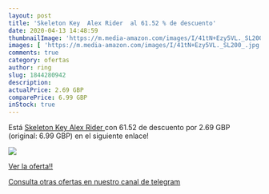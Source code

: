 ```yaml
---
layout: post
title: 'Skeleton Key  Alex Rider  al 61.52 % de descuento'
date: 2020-04-13 14:48:59
thumbnailImage: 'https://m.media-amazon.com/images/I/41tN+Ezy5VL._SL200_.jpg'
images: [ 'https://m.media-amazon.com/images/I/41tN+Ezy5VL._SL200_.jpg' ]
comments: true
category: ofertas
author: ring
slug: 1844280942
description:
actualPrice: 2.69 GBP
comparePrice: 6.99 GBP
inStock: true
---
```


Está [Skeleton Key  Alex Rider ](https://www.amazon.com/dp/1844280942/?tag=redken08-20) con 61.52 de descuento por 2.69 GBP (original: 6.99 GBP) en el siguiente enlace!

[![](https://m.media-amazon.com/images/I/41tN+Ezy5VL._SL200_.jpg)](https://www.amazon.com/dp/1844280942/?tag=redken08-20)

[Ver la oferta!!](https://www.amazon.com/dp/1844280942/?tag=redken08-20)

[Consulta otras ofertas en nuestro canal de telegram](https://t.me/s/ofertas25)
